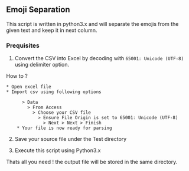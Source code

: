 ## Emoji Separation

This script is written in python3.x and will separate the emojis from the given text and keep it in next column.

### Prequisites

1.  Convert the CSV into Excel by decoding with `65001: Unicode (UTF-8)` using delimiter option.

  How to ?
  
    * Open excel file
    * Import csv using following options

          > Data
            > From Access
              > Choose your CSV file
                > Ensure File Origin is set to 65001: Unicode (UTF-8)
                  > Next > Next > Finish
        * Your file is now ready for parsing


2. Save your source file under the Test directory

3. Execute this script using Python3.x

Thats all you need ! the output file will be stored in the same directory.
